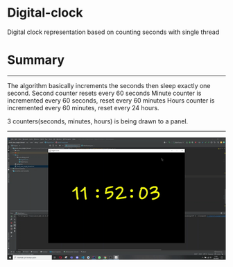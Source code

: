 # Digital-clock
Digital clock representation based on counting seconds with single thread

# Summary

---

The algorithm basically increments the seconds then sleep exactly one second.
Second counter resets every 60 seconds
Minute counter is incremented every 60 seconds, reset every 60 minutes
Hours counter is incremented every 60 minutes, reset every 24 hours.


3 counters(seconds, minutes, hours) is being drawn to a panel.

---

![alt text](clock.gif)